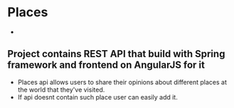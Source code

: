 # Places
-
Project contains REST API that build with Spring framework and frontend on AngularJS for it
-   
- Places api allows users to share their opinions about different places at the world that they've visited. 
- If api doesnt contain such place user can easily add it. 